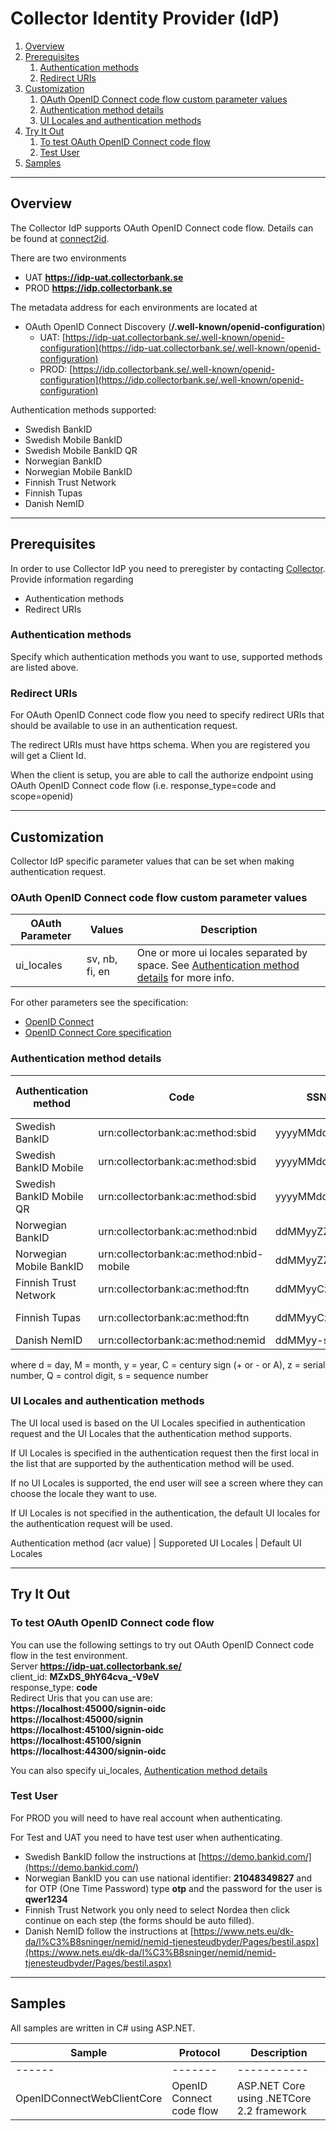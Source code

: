 
# Collector Identity Provider (IdP)

 1. [Overview](#overview)
 1. [Prerequisites](#prerequisites)
    1. [Authentication methods](#authentication-methods)
    1. [Redirect URIs](#Redirect-URIs)
 1. [Customization](#customization)
    1. [OAuth OpenID Connect code flow custom parameter values](#oauth-openid-connect-code-flow-custom-parameter-values)
    1. [Authentication method details](#authentication-method-details)
    1. [UI Locales and authentication methods](#ui-locales-and-authentication-methods)
 1. [Try It Out](#try-it-out)
    1. [To test OAuth OpenID Connect code flow](#to-test-oauth-openid-connect-code-flow)
    1. [Test User](#test-user)
 1. [Samples](#samples)
        
---

## Overview
The Collector IdP supports OAuth OpenID Connect code flow.
Details can be found at [connect2id](https://connect2id.com/learn/openid-connect).


There are two environments

 * UAT **https://idp-uat.collectorbank.se**
 * PROD **https://idp.collectorbank.se**

The metadata address for each environments are located at

 * OAuth OpenID Connect Discovery (**/.well-known/openid-configuration**)
   * UAT: [https://idp-uat.collectorbank.se/.well-known/openid-configuration](https://idp-uat.collectorbank.se/.well-known/openid-configuration)
   * PROD: [https://idp.collectorbank.se/.well-known/openid-configuration](https://idp.collectorbank.se/.well-known/openid-configuration)

Authentication methods supported:

 * Swedish BankID
 * Swedish Mobile BankID
 * Swedish Mobile BankID QR
 * Norwegian BankID
 * Norwegian Mobile BankID
 * Finnish Trust Network
 * Finnish Tupas
 * Danish NemID

---

## Prerequisites
In order to use Collector IdP you need to preregister by contacting [Collector](mailto:merchant@collectorbank.se).
Provide information regarding
* Authentication methods
* Redirect URIs

### Authentication methods
Specify which authentication methods you want to use, supported methods are listed above.


### Redirect URIs
For OAuth OpenID Connect code flow you need to specify redirect URIs that should be available to use in an authentication request.

The redirect URIs must have https schema. When you are registered you will get a Client Id.


When the client is setup, you are able to call the authorize endpoint using OAuth OpenID Connect code flow (i.e. response\_type=code and scope=openid)

---

## Customization
Collector IdP specific parameter values that can be set when making authentication request.

### OAuth OpenID Connect code flow custom parameter values
OAuth Parameter | Values | Description |
--------------- | ------ | -----------|
ui\_locales | sv, nb, fi, en | One or more ui locales separated by space. See [Authentication method details](#authentication-method-details) for more info.

For other parameters see the specification:

 * [OpenID Connect](https://openid.net/connect/)
 * [OpenID Connect Core specification](http://openid.net/specs/openid-connect-core-1_0.html)

### Authentication method details

Authentication method | Code | SSN  |  UI Locale |  Default UI Locale |
--------------------- | -----|------|------------------|---------|
Swedish BankID | urn:collectorbank:ac:method:sbid | yyyyMMddNNNC | sv, en | sv |
Swedish BankID Mobile | urn:collectorbank:ac:method:sbid | yyyyMMddNNNC | sv, en | sv |
Swedish BankID Mobile QR | urn:collectorbank:ac:method:sbid | yyyyMMddNNNC | sv, en | sv |
Norwegian BankID | urn:collectorbank:ac:method:nbid | ddMMyyZZZQQ | nb, en | nb |
Norwegian Mobile BankID | urn:collectorbank:ac:method:nbid-mobile | ddMMyyZZZQQ | nb, en | nb |
Finnish Trust Network | urn:collectorbank:ac:method:ftn | ddMMyyCzzzQ | fi, sv, en | fi |
Finnish Tupas | urn:collectorbank:ac:method:ftn | ddMMyyCzzzQ | fi, sv, en | fi |
Danish NemID | urn:collectorbank:ac:method:nemid | ddMMyy-ssss | da, en | da |

 where d = day, M = month, y = year, C = century sign (+ or - or A), z = serial number, Q = control digit, s = sequence number
### UI Locales and authentication methods
The UI local used is based on the UI Locales specified in authentication request and the UI Locales that the authentication method supports.

If UI Locales is specified in the authentication request then the first local in the list that are supported by the authentication method will be used.

If no UI Locales is supported, the end user will see a screen where they can choose the locale they want to use.

If UI Locales is not specified in the authentication, the default UI locales for the authentication request will be used.

Authentication method (acr value) | Supporeted UI Locales | Default UI Locales

---

## Try It Out

### To test OAuth OpenID Connect code flow
You can use the following settings to try out OAuth OpenID Connect code flow in the test environment.  
Server **https://idp-uat.collectorbank.se/**  
client\_id: **MZxDS_9hY64cva_-V9eV**  
response\_type: **code**  
Redirect Uris that you can use are:  
 **https://localhost:45000/signin-oidc**  
 **https://localhost:45000/signin**  
 **https://localhost:45100/signin-oidc**  
 **https://localhost:45100/signin**  
 **https://localhost:44300/signin-oidc**

You can also specify ui_locales, [Authentication method details](#authentication-method-details)

### Test User

For PROD you will need to have real account when authenticating.

For Test and UAT you need to have test user when authenticating.  

 * Swedish BankID follow the instructions at [https://demo.bankid.com/](https://demo.bankid.com/)
 * Norwegian BankID you can use national identifier: **21048349827** and for OTP (One Time Password) type **otp** and the password for the user is **qwer1234**
 * Finnish Trust Network you only need to select Nordea then click continue on each step (the forms should be auto filled).
 * Danish NemID follow the instructions at [https://www.nets.eu/dk-da/l%C3%B8sninger/nemid/nemid-tjenesteudbyder/Pages/bestil.aspx](https://www.nets.eu/dk-da/l%C3%B8sninger/nemid/nemid-tjenesteudbyder/Pages/bestil.aspx)

---

## Samples

All samples are written in C# using ASP.NET.

Sample | Protocol | Description
------ | -------  | -----------
------ | -------  | -----------
OpenIDConnectWebClientCore | OpenID Connect code flow | ASP.NET Core using .NETCore 2.2 framework
